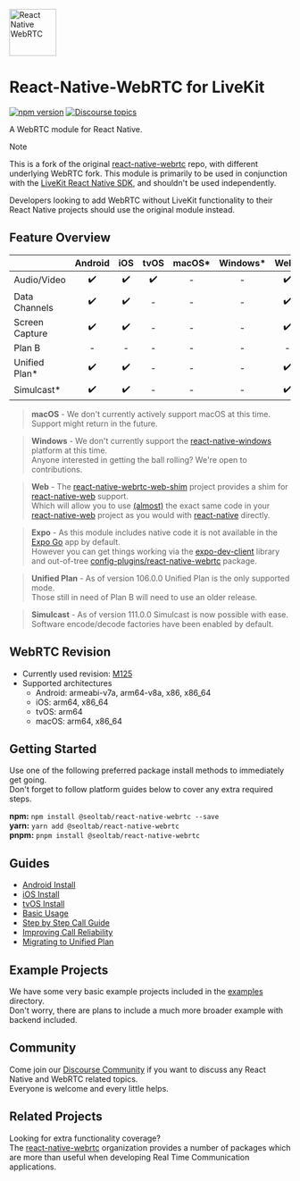 [<img src="https://avatars.githubusercontent.com/u/42463376" alt="React Native WebRTC" style="height: 6em;" />](https://github.com/react-native-webrtc/react-native-webrtc)

# React-Native-WebRTC for LiveKit
[![npm version](https://img.shields.io/npm/v/@seoltab/react-native-webrtc)](https://www.npmjs.com/package/@seoltab/react-native-webrtc)
[![Discourse topics](https://img.shields.io/discourse/topics?server=https%3A%2F%2Freact-native-webrtc.discourse.group%2F)](https://react-native-webrtc.discourse.group/)

A WebRTC module for React Native.

> [!NOTE]
> This is a fork of the original [react-native-webrtc](https://github.com/react-native-webrtc/react-native-webrtc) repo, with different underlying WebRTC fork.
> This module is primarily to be used in conjunction with the [LiveKit React Native SDK](https://github.com/livekit/client-sdk-react-native), and shouldn't be used independently.
>
> Developers looking to add WebRTC without LiveKit functionality to their React Native projects should use the original module instead.

## Feature Overview

|  | Android | iOS | tvOS | macOS* | Windows* | Web* | Expo* |
| :- | :-: | :-: | :-: | :-: | :-: | :-: | :-: |
| Audio/Video | :heavy_check_mark: | :heavy_check_mark: | :heavy_check_mark: | - | - | :heavy_check_mark: | :heavy_check_mark: |
| Data Channels | :heavy_check_mark: | :heavy_check_mark: | - | - | - | :heavy_check_mark: | :heavy_check_mark: |
| Screen Capture | :heavy_check_mark: | :heavy_check_mark: | - | - | - | :heavy_check_mark: | :heavy_check_mark: |
| Plan B | - | - | - | - | - | - | - |
| Unified Plan* | :heavy_check_mark: | :heavy_check_mark: | - | - | - | :heavy_check_mark: | :heavy_check_mark: |
| Simulcast* | :heavy_check_mark: | :heavy_check_mark: | - | - | - | :heavy_check_mark: | :heavy_check_mark: |

> **macOS** - We don't currently actively support macOS at this time.  
Support might return in the future.

> **Windows** - We don't currently support the [react-native-windows](https://github.com/microsoft/react-native-windows) platform at this time.  
Anyone interested in getting the ball rolling? We're open to contributions.

> **Web** - The [react-native-webrtc-web-shim](https://github.com/react-native-webrtc/react-native-webrtc-web-shim) project provides a shim for [react-native-web](https://github.com/necolas/react-native-web) support.  
Which will allow you to use [(almost)](https://github.com/react-native-webrtc/react-native-webrtc-web-shim/tree/main#setup) the exact same code in your [react-native-web](https://github.com/necolas/react-native-web) project as you would with [react-native](https://reactnative.dev/) directly.  

> **Expo** - As this module includes native code it is not available in the [Expo Go](https://expo.dev/client) app by default.  
However you can get things working via the [expo-dev-client](https://docs.expo.dev/development/getting-started/) library and out-of-tree [config-plugins/react-native-webrtc](https://github.com/expo/config-plugins/tree/master/packages/react-native-webrtc) package.  

> **Unified Plan** - As of version 106.0.0 Unified Plan is the only supported mode.  
Those still in need of Plan B will need to use an older release.

> **Simulcast** - As of version 111.0.0 Simulcast is now possible with ease.  
Software encode/decode factories have been enabled by default.

## WebRTC Revision

* Currently used revision: [M125](https://github.com/webrtc-sdk/webrtc/tree/m125_release)
* Supported architectures
  * Android: armeabi-v7a, arm64-v8a, x86, x86_64
  * iOS: arm64, x86_64
  * tvOS: arm64
  * macOS: arm64, x86_64

## Getting Started

Use one of the following preferred package install methods to immediately get going.  
Don't forget to follow platform guides below to cover any extra required steps.  

**npm:** `npm install @seoltab/react-native-webrtc --save`  
**yarn:** `yarn add @seoltab/react-native-webrtc`  
**pnpm:** `pnpm install @seoltab/react-native-webrtc`  

## Guides

- [Android Install](./Documentation/AndroidInstallation.md)
- [iOS Install](./Documentation/iOSInstallation.md)
- [tvOS Install](./Documentation/tvOSInstallation.md)
- [Basic Usage](./Documentation/BasicUsage.md)
- [Step by Step Call Guide](./Documentation/CallGuide.md)
- [Improving Call Reliability](./Documentation/ImprovingCallReliability.md)
- [Migrating to Unified Plan](https://docs.google.com/document/d/1-ZfikoUtoJa9k-GZG1daN0BU3IjIanQ_JSscHxQesvU/edit#heading=h.wuu7dx8tnifl)

## Example Projects

We have some very basic example projects included in the [examples](./examples) directory.  
Don't worry, there are plans to include a much more broader example with backend included.  

## Community

Come join our [Discourse Community](https://react-native-webrtc.discourse.group/) if you want to discuss any React Native and WebRTC related topics.  
Everyone is welcome and every little helps.  

## Related Projects

Looking for extra functionality coverage?  
The [react-native-webrtc](https://github.com/react-native-webrtc) organization provides a number of packages which are more than useful when developing Real Time Communication applications.  
